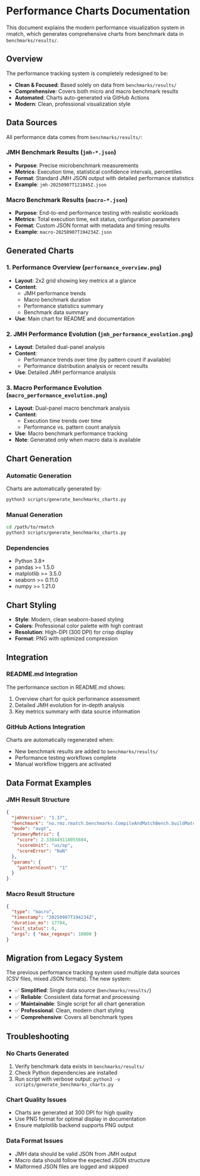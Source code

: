 # Performance Charts Documentation

This document explains the modern performance visualization system in rmatch, which generates comprehensive charts from benchmark data in `benchmarks/results/`.

## Overview

The performance tracking system is completely redesigned to be:
- **Clean & Focused**: Based solely on data from `benchmarks/results/`
- **Comprehensive**: Covers both micro and macro benchmark results
- **Automated**: Charts auto-generated via GitHub Actions
- **Modern**: Clean, professional visualization style

## Data Sources

All performance data comes from `benchmarks/results/`:

### JMH Benchmark Results (`jmh-*.json`)
- **Purpose**: Precise microbenchmark measurements
- **Metrics**: Execution time, statistical confidence intervals, percentiles
- **Format**: Standard JMH JSON output with detailed performance statistics
- **Example**: `jmh-20250907T121845Z.json`

### Macro Benchmark Results (`macro-*.json`) 
- **Purpose**: End-to-end performance testing with realistic workloads
- **Metrics**: Total execution time, exit status, configuration parameters
- **Format**: Custom JSON format with metadata and timing results
- **Example**: `macro-20250907T194234Z.json`

## Generated Charts

### 1. Performance Overview (`performance_overview.png`)
- **Layout**: 2x2 grid showing key metrics at a glance
- **Content**: 
  - JMH performance trends
  - Macro benchmark duration
  - Performance statistics summary
  - Benchmark data summary
- **Use**: Main chart for README and documentation

### 2. JMH Performance Evolution (`jmh_performance_evolution.png`)
- **Layout**: Detailed dual-panel analysis
- **Content**:
  - Performance trends over time (by pattern count if available)
  - Performance distribution analysis or recent results
- **Use**: Detailed JMH performance analysis

### 3. Macro Performance Evolution (`macro_performance_evolution.png`)
- **Layout**: Dual-panel macro benchmark analysis  
- **Content**:
  - Execution time trends over time
  - Performance vs. pattern count analysis
- **Use**: Macro benchmark performance tracking
- **Note**: Generated only when macro data is available

## Chart Generation

### Automatic Generation
Charts are automatically generated by:
```bash
python3 scripts/generate_benchmarks_charts.py
```

### Manual Generation
```bash
cd /path/to/rmatch
python3 scripts/generate_benchmarks_charts.py
```

### Dependencies
- Python 3.8+
- pandas >= 1.5.0
- matplotlib >= 3.5.0  
- seaborn >= 0.11.0
- numpy >= 1.21.0

## Chart Styling

- **Style**: Modern, clean seaborn-based styling
- **Colors**: Professional color palette with high contrast
- **Resolution**: High-DPI (300 DPI) for crisp display
- **Format**: PNG with optimized compression

## Integration

### README.md Integration
The performance section in README.md shows:
1. Overview chart for quick performance assessment
2. Detailed JMH evolution for in-depth analysis
3. Key metrics summary with data source information

### GitHub Actions Integration
Charts are automatically regenerated when:
- New benchmark results are added to `benchmarks/results/`
- Performance testing workflows complete
- Manual workflow triggers are activated

## Data Format Examples

### JMH Result Structure
```json
{
  "jmhVersion": "1.37",
  "benchmark": "no.rmz.rmatch.benchmarks.CompileAndMatchBench.buildMatcher",
  "mode": "avgt",
  "primaryMetric": {
    "score": 2.338449118055604,
    "scoreUnit": "us/op",
    "scoreError": "NaN"
  },
  "params": {
    "patternCount": "1"
  }
}
```

### Macro Result Structure
```json
{
  "type": "macro",
  "timestamp": "20250907T194234Z",
  "duration_ms": 17784,
  "exit_status": 0,
  "args": { "max_regexps": 10000 }
}
```

## Migration from Legacy System

The previous performance tracking system used multiple data sources (CSV files, mixed JSON formats). The new system:

- ✅ **Simplified**: Single data source (`benchmarks/results/`)
- ✅ **Reliable**: Consistent data format and processing
- ✅ **Maintainable**: Single script for all chart generation
- ✅ **Professional**: Clean, modern chart styling
- ✅ **Comprehensive**: Covers all benchmark types

## Troubleshooting

### No Charts Generated
1. Verify benchmark data exists in `benchmarks/results/`
2. Check Python dependencies are installed
3. Run script with verbose output: `python3 -v scripts/generate_benchmarks_charts.py`

### Chart Quality Issues
- Charts are generated at 300 DPI for high quality
- Use PNG format for optimal display in documentation
- Ensure matplotlib backend supports PNG output

### Data Format Issues
- JMH data should be valid JSON from JMH output
- Macro data should follow the expected JSON structure
- Malformed JSON files are logged and skipped